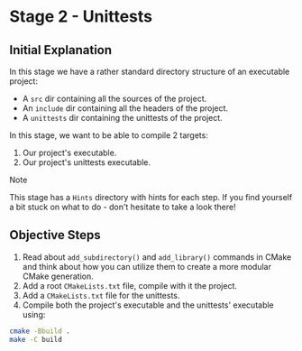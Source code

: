 # Stage 2 - Unittests

## Initial Explanation

In this stage we have a rather standard directory structure of an executable project:
- A `src` dir containing all the sources of the project.
- An `include` dir containing all the headers of the project.
- A `unittests` dir containing the unittests of the project.

In this stage, we want to be able to compile 2 targets:
1. Our project's executable.
2. Our project's unittests executable.

> [!NOTE]
> This stage has a `Hints` directory with hints for each step. If you find yourself a bit stuck on what to do - don't hesitate to take a look there!

## Objective Steps

1. Read about `add_subdirectory()` and `add_library()` commands in CMake and think about how you can utilize them to create a more modular CMake generation.
2. Add a root `CMakeLists.txt` file, compile with it the project.
3. Add a `CMakeLists.txt` file for the unittests.
4. Compile both the project's executable and the unittests' executable using:

```bash
cmake -Bbuild .
make -C build
```
